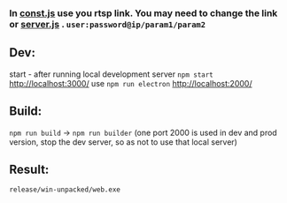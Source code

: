 
### In [const.js](./src/const.js) use you rtsp link. You may need to change the link or [server.js](./public/server.js) . `user:password@ip/param1/param2`

## Dev:
start - after running local development server `npm start` [http://localhost:3000/](http://localhost:3000/) use `npm run electron` [http://localhost:2000/](http://localhost:2000/)

## Build: 
`npm run build` -> `npm run builder` (one port 2000 is used in dev and prod version, stop the dev server, so as not to use that local server)

## Result: 
`release/win-unpacked/web.exe`
